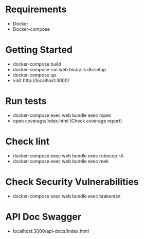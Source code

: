 # Requirements
- Docker
- Docker-compose

# Getting Started
- docker-compose build
- docker-compose run web bin/rails db:setup
- docker-compose up
- visit http://localhost:3000/

# Run tests
- docker-compose exec web bundle exec rspec
- open coverage/index.html (Check coverage report)

# Check lint
- docker-compose exec web bundle exec rubocop -A
- docker-compose exec web bundle exec reek

# Check Security Vulnerabilities
- docker-compose exec web bundle exec brakeman

# API Doc Swagger
- localhost:3000/api-docs/index.html
